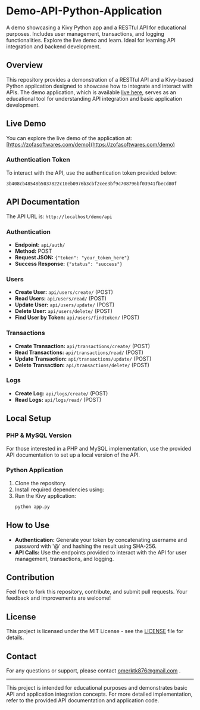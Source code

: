 # Demo-API-Python-Application
 A demo showcasing a Kivy Python app and a RESTful API for educational purposes. Includes user management, transactions, and logging functionalities. Explore the live demo and learn. Ideal for learning API integration and backend development.


## Overview

This repository provides a demonstration of a RESTful API and a Kivy-based Python application designed to showcase how to integrate and interact with APIs. The demo application, which is available [live here](https://zofasoftwares.com/demo), serves as an educational tool for understanding API integration and basic application development.

## Live Demo

You can explore the live demo of the application at: [https://zofasoftwares.com/demo](https://zofasoftwares.com/demo)

### Authentication Token

To interact with the API, use the authentication token provided below:

```
3b408cb48548b5037822c10eb0976b3cbf2cee3bf9c708796bf03941fbecd80f
```

## API Documentation

The API URL is: `http://localhost/demo/api`

### Authentication

- **Endpoint:** `api/auth/`
- **Method:** POST
- **Request JSON:** `{"token": "your_token_here"}`
- **Success Response:** `{"status": "success"}`

### Users

- **Create User:** `api/users/create/` (POST)
- **Read Users:** `api/users/read/` (POST)
- **Update User:** `api/users/update/` (POST)
- **Delete User:** `api/users/delete/` (POST)
- **Find User by Token:** `api/users/findtoken/` (POST)

### Transactions

- **Create Transaction:** `api/transactions/create/` (POST)
- **Read Transactions:** `api/transactions/read/` (POST)
- **Update Transaction:** `api/transactions/update/` (POST)
- **Delete Transaction:** `api/transactions/delete/` (POST)

### Logs

- **Create Log:** `api/logs/create/` (POST)
- **Read Logs:** `api/logs/read/` (POST)

## Local Setup



### PHP & MySQL Version

For those interested in a PHP and MySQL implementation, use the provided API documentation to set up a local version of the API.

### Python Application

1. Clone the repository.
2. Install required dependencies using:
3. Run the Kivy application:
    ```bash
    python app.py
    ```

## How to Use

- **Authentication:** Generate your token by concatenating username and password with '@' and hashing the result using SHA-256.
- **API Calls:** Use the endpoints provided to interact with the API for user management, transactions, and logging.

## Contribution

Feel free to fork this repository, contribute, and submit pull requests. Your feedback and improvements are welcome!

## License

This project is licensed under the MIT License - see the [LICENSE](LICENSE) file for details.

## Contact

For any questions or support, please contact omerktk876@gmail.com .

---

This project is intended for educational purposes and demonstrates basic API and application integration concepts. For more detailed implementation, refer to the provided API documentation and application code.
```